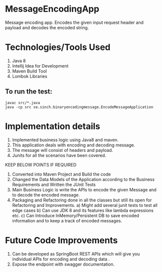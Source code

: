 # MessageEncodingApp

Message encoding app. Encodes the given input request header and payload and decodes the encoded string. 

# Technologies/Tools Used 

1) Java 8 
2) Intellij Idea for Development
3) Maven Build Tool
4) Lombok Libraries

## To run the test:

```
javac src/*.java
java -cp src se.sinch.binaryencodingmessage.EncodeMessageApplication
```

# Implementation details
1. Implemented business logic using Java8 and maven.
2. This application deals with encoding and decoding message.
3. The message will consist of headers and payload.
4. Junits for all the scenarios have been covered.

KEEP BELOW POINTS IF REQUIRED
1) Converted into Maven Project and Build the code
2) Changed the Data Models of the Application according to the Business Requirements and Written the JUnit Tests
3) Main Business Logic is write the APIs to encode the given Message and to decode the encoded message.
4) Packaging and Refactoring done in all the classes but still its open for Refactoring and Improvements.
   a) Might add several junit tests to test all edge cases 
   b) Can use JDK 8 and its features like lambda expressions etc.
   c) Can Introduce InMemory/Persistent DB to save encoded information and to keep a track of encoded messages.

# Future Code Improvements

1) Can be developed as SpringBoot REST APIs which will give you individual APIs for encoding and decoding data .
2)  Expose the endpoint with swagger documentation.
